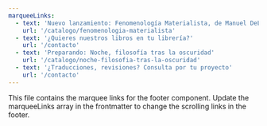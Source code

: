 ```yaml
---
marqueeLinks:
  - text: 'Nuevo lanzamiento: Fenomenología Materialista, de Manuel DeLanda'
    url: '/catalogo/fenomenologia-materialista'
  - text: '¿Quieres nuestros libros en tu librería?'
    url: '/contacto'
  - text: 'Preparando: Noche, filosofía tras la oscuridad'
    url: '/catalogo/noche-filosofia-tras-la-oscuridad'
  - text: '¿Traducciones, revisiones? Consulta por tu proyecto'
    url: '/contacto'
---
```


This file contains the marquee links for the footer component. Update the marqueeLinks array in the frontmatter to change the scrolling links in the footer.
